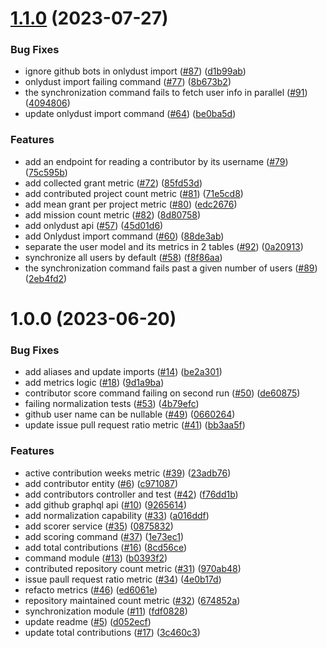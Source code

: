 # [1.1.0](https://github.com/brumaire-agency/howdusty/compare/v1.0.0...v1.1.0) (2023-07-27)


### Bug Fixes

* ignore github bots in onlydust import ([#87](https://github.com/brumaire-agency/howdusty/issues/87)) ([d1b99ab](https://github.com/brumaire-agency/howdusty/commit/d1b99abe8858600c75ba579d617c65334cc26291))
* onlydust import failing command ([#77](https://github.com/brumaire-agency/howdusty/issues/77)) ([8b673b2](https://github.com/brumaire-agency/howdusty/commit/8b673b2f81562f1970512993828bb6296a1701e2))
* the synchronization command fails to fetch user info in parallel ([#91](https://github.com/brumaire-agency/howdusty/issues/91)) ([4094806](https://github.com/brumaire-agency/howdusty/commit/4094806f376637194695789188f35b9334e62e3a))
* update onlydust import command ([#64](https://github.com/brumaire-agency/howdusty/issues/64)) ([be0ba5d](https://github.com/brumaire-agency/howdusty/commit/be0ba5d3e81d8abf4c39bf8d6c1b5538cd68a3a7))


### Features

* add an endpoint for reading a contributor by its username ([#79](https://github.com/brumaire-agency/howdusty/issues/79)) ([75c595b](https://github.com/brumaire-agency/howdusty/commit/75c595b827b447f51ad1ea0d4dcbba896db4bdc5))
* add collected grant metric ([#72](https://github.com/brumaire-agency/howdusty/issues/72)) ([85fd53d](https://github.com/brumaire-agency/howdusty/commit/85fd53de5903d9c59611e4349768f1bad1642f30))
* add contributed project count metric ([#81](https://github.com/brumaire-agency/howdusty/issues/81)) ([71e5cd8](https://github.com/brumaire-agency/howdusty/commit/71e5cd81a6219240d8164dfe2a48909e197b4719))
* add mean grant per project metric ([#80](https://github.com/brumaire-agency/howdusty/issues/80)) ([edc2676](https://github.com/brumaire-agency/howdusty/commit/edc2676d05b0846f9341aba4b68eb42d72c12c11))
* add mission count metric ([#82](https://github.com/brumaire-agency/howdusty/issues/82)) ([8d80758](https://github.com/brumaire-agency/howdusty/commit/8d807584c44d4663c33158d529cf7c8abb9af822))
* add onlydust api ([#57](https://github.com/brumaire-agency/howdusty/issues/57)) ([45d01d6](https://github.com/brumaire-agency/howdusty/commit/45d01d66edbea9350d142bc86d225113079fa6a5))
* add Onlydust import command ([#60](https://github.com/brumaire-agency/howdusty/issues/60)) ([88de3ab](https://github.com/brumaire-agency/howdusty/commit/88de3ab4ff4b5daace862fbabdc88ba1d26e34e8))
* separate the user model and its metrics in 2 tables ([#92](https://github.com/brumaire-agency/howdusty/issues/92)) ([0a20913](https://github.com/brumaire-agency/howdusty/commit/0a20913c63d4d57fe8b41e73ff21e2b739d58e05))
* synchronize all users by default ([#58](https://github.com/brumaire-agency/howdusty/issues/58)) ([f8f86aa](https://github.com/brumaire-agency/howdusty/commit/f8f86aa289a3ef057348837bf5b7699948a285be))
* the synchronization command fails past a given number of users ([#89](https://github.com/brumaire-agency/howdusty/issues/89)) ([2eb4fd2](https://github.com/brumaire-agency/howdusty/commit/2eb4fd2aae7c756837c000d29b1b68afd9eee48a))

# 1.0.0 (2023-06-20)


### Bug Fixes

* add aliases and update imports ([#14](https://github.com/brumaire-agency/howdusty/issues/14)) ([be2a301](https://github.com/brumaire-agency/howdusty/commit/be2a301c242e2870acd20f88cfa4114f48a1d6c4))
* add metrics logic ([#18](https://github.com/brumaire-agency/howdusty/issues/18)) ([9d1a9ba](https://github.com/brumaire-agency/howdusty/commit/9d1a9ba76bb80ae944396c34ff6c9bd69de38a0a))
* contributor score command failing on second run ([#50](https://github.com/brumaire-agency/howdusty/issues/50)) ([de60875](https://github.com/brumaire-agency/howdusty/commit/de6087550e8fb806b82c59d3c467c9a3717f8d86))
* failing normalization tests ([#53](https://github.com/brumaire-agency/howdusty/issues/53)) ([4b79efc](https://github.com/brumaire-agency/howdusty/commit/4b79efca2a1304803859d0cb9cc10a8b3c8b7204))
* github user name can be nullable ([#49](https://github.com/brumaire-agency/howdusty/issues/49)) ([0660264](https://github.com/brumaire-agency/howdusty/commit/06602647b786a6be187eebd927fce547fae61116))
* update issue pull request ratio metric ([#41](https://github.com/brumaire-agency/howdusty/issues/41)) ([bb3aa5f](https://github.com/brumaire-agency/howdusty/commit/bb3aa5f8ada6047f7fc570c4b59bb3dd12f77097))


### Features

* active contribution weeks metric ([#39](https://github.com/brumaire-agency/howdusty/issues/39)) ([23adb76](https://github.com/brumaire-agency/howdusty/commit/23adb760e7a68739422103ffb5930c0944cf0204))
* add contributor entity ([#6](https://github.com/brumaire-agency/howdusty/issues/6)) ([c971087](https://github.com/brumaire-agency/howdusty/commit/c9710874712f8a935061f8b55dd328e8375ecf75))
* add contributors controller and test ([#42](https://github.com/brumaire-agency/howdusty/issues/42)) ([f76dd1b](https://github.com/brumaire-agency/howdusty/commit/f76dd1b8b6b803f802acbd953c9eb279ff19c3e2))
* add github graphql api ([#10](https://github.com/brumaire-agency/howdusty/issues/10)) ([9265614](https://github.com/brumaire-agency/howdusty/commit/9265614bea706ffdad47cee95bdd125788e21578))
* add normalization capability ([#33](https://github.com/brumaire-agency/howdusty/issues/33)) ([a016ddf](https://github.com/brumaire-agency/howdusty/commit/a016ddf0448fc6332b3dc354c573c89210e389b1))
* add scorer service ([#35](https://github.com/brumaire-agency/howdusty/issues/35)) ([0875832](https://github.com/brumaire-agency/howdusty/commit/0875832dd49c5a06eff4889ee5768ce571fcbda9))
* add scoring command ([#37](https://github.com/brumaire-agency/howdusty/issues/37)) ([1e73ec1](https://github.com/brumaire-agency/howdusty/commit/1e73ec1251e7cf70dc617dad00f924f85641be7b))
* add total contributions ([#16](https://github.com/brumaire-agency/howdusty/issues/16)) ([8cd56ce](https://github.com/brumaire-agency/howdusty/commit/8cd56ce8628cecbff5f96626444b0a14ee337755))
* command module ([#13](https://github.com/brumaire-agency/howdusty/issues/13)) ([b0393f2](https://github.com/brumaire-agency/howdusty/commit/b0393f246f2438d6dc4098a1753e05d6a3cc1ca5))
* contributed repository count metric ([#31](https://github.com/brumaire-agency/howdusty/issues/31)) ([970ab48](https://github.com/brumaire-agency/howdusty/commit/970ab48c589b8082306c9bc34c5b2e29b7cc2003))
* issue paull request ratio metric ([#34](https://github.com/brumaire-agency/howdusty/issues/34)) ([4e0b17d](https://github.com/brumaire-agency/howdusty/commit/4e0b17d87617c8ac31679f0755da43068ed69dd4))
* refacto metrics ([#46](https://github.com/brumaire-agency/howdusty/issues/46)) ([ed6061e](https://github.com/brumaire-agency/howdusty/commit/ed6061ee06bd47e365b86fbd173955e7a198d341))
* repository maintained count metric ([#32](https://github.com/brumaire-agency/howdusty/issues/32)) ([674852a](https://github.com/brumaire-agency/howdusty/commit/674852a9a99b80b9b13b98e116c5b51ef09eaf3b))
* synchronization module ([#11](https://github.com/brumaire-agency/howdusty/issues/11)) ([fdf0828](https://github.com/brumaire-agency/howdusty/commit/fdf0828405c80414e92415978efd88373f37e300))
* update readme ([#5](https://github.com/brumaire-agency/howdusty/issues/5)) ([d052ecf](https://github.com/brumaire-agency/howdusty/commit/d052ecf39c01ee2bc933b4e8f893c40de66d8708))
* update total contributions ([#17](https://github.com/brumaire-agency/howdusty/issues/17)) ([3c460c3](https://github.com/brumaire-agency/howdusty/commit/3c460c34446b132dbde2f461c0e823d36609806b))
